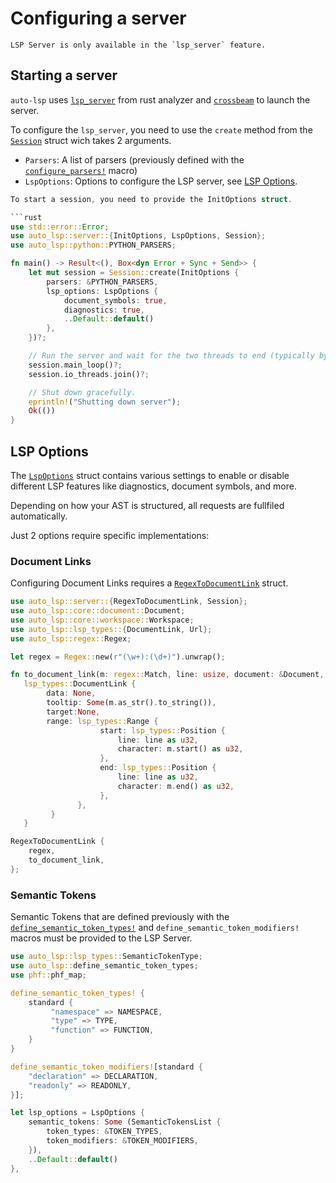 # Configuring a server

```admonish
LSP Server is only available in the `lsp_server` feature.
```

## Starting a server

`auto-lsp` uses [`lsp_server`](https://crates.io/crates/lsp_server) from rust analyzer and [`crossbeam`](https://docs.rs/crossbeam/latest/crossbeam/) to launch the server.

To configure the `lsp_server`, you need to use the `create` method from the [`Session`](https://docs.rs/auto-lsp/latest/auto_lsp/server/struct.Session.html) struct wich takes 2 arguments.

- `Parsers`: A list of parsers (previously defined with the [`configure_parsers!`](/workspace-and-document/configuring-parsers.html) macro)
- `LspOptions`: Options to configure the LSP server, see [LSP Options](#lsp-options).

```rust
To start a session, you need to provide the InitOptions struct.

```rust
use std::error::Error;
use auto_lsp::server::{InitOptions, LspOptions, Session};
use auto_lsp::python::PYTHON_PARSERS;

fn main() -> Result<(), Box<dyn Error + Sync + Send>> {
    let mut session = Session::create(InitOptions {
        parsers: &PYTHON_PARSERS,
        lsp_options: LspOptions {
            document_symbols: true,
            diagnostics: true,
            ..Default::default()
        },
    })?;

    // Run the server and wait for the two threads to end (typically by trigger LSP Exit event).
    session.main_loop()?;
    session.io_threads.join()?;

    // Shut down gracefully.
    eprintln!("Shutting down server");
    Ok(())
}
```

## LSP Options

The [`LspOptions`](https://docs.rs/auto-lsp/latest/auto_lsp/server/struct.LspOptions.html) struct contains various settings to enable or disable different LSP features like diagnostics, document symbols, and more.

Depending on how your AST is structured, all requests are fullfiled automatically.

Just 2 options require specific implementations:

### Document Links

Configuring Document Links requires a [`RegexToDocumentLink`](https://docs.rs/auto-lsp/latest/auto_lsp/server/struct.RegexToDocumentLink.html) struct.

```rust
use auto_lsp::server::{RegexToDocumentLink, Session};
use auto_lsp::core::document::Document;
use auto_lsp::core::workspace::Workspace;
use auto_lsp::lsp_types::{DocumentLink, Url};
use auto_lsp::regex::Regex;

let regex = Regex::new(r"(\w+):(\d+)").unwrap();

fn to_document_link(m: regex::Match, line: usize, document: &Document, workspace: &Workspace, acc: &mut Vec<DocumentLink>) -> lsp_types::DocumentLink {
   lsp_types::DocumentLink {
        data: None,
        tooltip: Some(m.as_str().to_string()),
        target:None,
        range: lsp_types::Range {
                    start: lsp_types::Position {
                        line: line as u32,
                        character: m.start() as u32,
                    },
                    end: lsp_types::Position {
                        line: line as u32,
                        character: m.end() as u32,
                    },
               },
         }
   }

RegexToDocumentLink {
    regex,
    to_document_link,
};

```

### Semantic Tokens

Semantic Tokens that are defined previously with the [`define_semantic_token_types!`](workspace-and-document/configuring-semantic-tokens.md)
and `define_semantic_token_modifiers!` macros
must be provided to the LSP Server.

```rust
use auto_lsp::lsp_types::SemanticTokenType;
use auto_lsp::define_semantic_token_types;
use phf::phf_map;

define_semantic_token_types! {
    standard {
         "namespace" => NAMESPACE,
         "type" => TYPE,
         "function" => FUNCTION,
    }
}

define_semantic_token_modifiers![standard {
    "declaration" => DECLARATION,
    "readonly" => READONLY,
}];

let lsp_options = LspOptions {
    semantic_tokens: Some (SemanticTokensList {
        token_types: &TOKEN_TYPES,
        token_modifiers: &TOKEN_MODIFIERS,
    }),
    ..Default::default()
},

```
